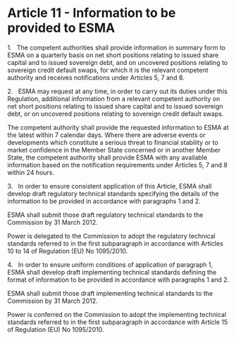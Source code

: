 # Article 11 - Information to be provided to ESMA


1.   The competent authorities shall provide information in summary form to ESMA on a quarterly basis on net short positions relating to issued share capital and to issued sovereign debt, and on uncovered positions relating to sovereign credit default swaps, for which it is the relevant competent authority and receives notifications under Articles 5, 7 and 8.

2.   ESMA may request at any time, in order to carry out its duties under this Regulation, additional information from a relevant competent authority on net short positions relating to issued share capital and to issued sovereign debt, or on uncovered positions relating to sovereign credit default swaps.

The competent authority shall provide the requested information to ESMA at the latest within 7 calendar days. Where there are adverse events or developments which constitute a serious threat to financial stability or to market confidence in the Member State concerned or in another Member State, the competent authority shall provide ESMA with any available information based on the notification requirements under Articles 5, 7 and 8 within 24 hours.

3.   In order to ensure consistent application of this Article, ESMA shall develop draft regulatory technical standards specifying the details of the information to be provided in accordance with paragraphs 1 and 2.

ESMA shall submit those draft regulatory technical standards to the Commission by 31 March 2012.

Power is delegated to the Commission to adopt the regulatory technical standards referred to in the first subparagraph in accordance with Articles 10 to 14 of Regulation (EU) No 1095/2010.

4.   In order to ensure uniform conditions of application of paragraph 1, ESMA shall develop draft implementing technical standards defining the format of information to be provided in accordance with paragraphs 1 and 2.

ESMA shall submit those draft implementing technical standards to the Commission by 31 March 2012.

Power is conferred on the Commission to adopt the implementing technical standards referred to in the first subparagraph in accordance with Article 15 of Regulation (EU) No 1095/2010.
